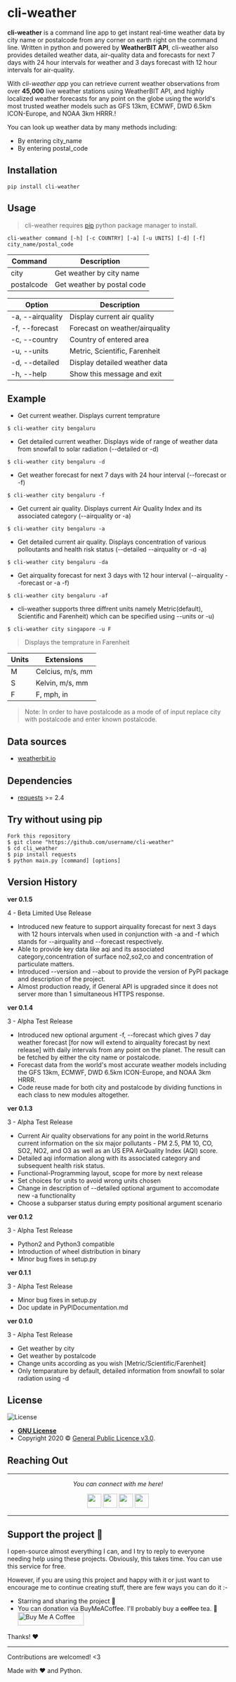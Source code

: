 # cli-weather

**cli-weather** is a command line app to get instant real-time weather data by city name or postalcode from any corner on earth right on the command line.
Written in python and powered by **WeatherBIT API**, cli-weather also provides detailed weather data, air-quality data and forecasts for next 7 days with 24 hour intervals for weather and 3 days forecast with 12 hour intervals for air-quality.

With *cli-weather app* you can retrieve current weather observations from over **45,000** live weather stations using WeatherBIT API, and highly localized weather forecasts for any point on the globe using the world's most trusted weather models such as GFS 13km, ECMWF, DWD 6.5km ICON-Europe, and NOAA 3km HRRR.!

You can look up weather data by many methods including:
- By entering city_name
- By entering postal_code

## Installation

```
pip install cli-weather
```

## Usage

> cli-weather requires [pip](pip.pypa.io) python package manager to install.
```
cli-weather command [-h] [-c COUNTRY] [-a] [-u UNITS] [-d] [-f] city_name/postal_code
```

|Command         | Description                   |
|----------------|-------------------------------|
|city            | Get weather by city name      |
|postalcode      | Get weather by postal code    |

|Option          | Description                   |
|----------------|-------------------------------|
|-a, --airquality| Display current air quality   |
|-f, --forecast  | Forecast on weather/airquality|
|-c, --country   | Country of entered area       |
|-u, --units     | Metric, Scientific, Farenheit |
|-d, --detailed  | Display detailed weather data |
|-h, --help      | Show this message and exit    |

## Example

- Get current weather. Displays current temprature
```
$ cli-weather city bengaluru
```

- Get detailed current weather. Displays wide of range of weather data from snowfall to solar radiation (--detailed or -d)
```
$ cli-weather city bengaluru -d
```

- Get weather forecast for next 7 days with 24 hour interval (--forecast or -f)
```
$ cli-weather city bengaluru -f
```

- Get current air quality. Displays current Air Quality Index and its associated category (--airquality or -a)
```
$ cli-weather city bengaluru -a
```

- Get detailed current air quality. Displays concentration of various polloutants and health risk status (--detailed --airquality or -d -a)
```
$ cli-weather city bengaluru -da
```

- Get airquality forecast for next 3 days with 12 hour interval (--airquality --forecast or -a -f)
```
$ cli-weather city bengaluru -af
```

- cli-weather supports three diffrent units namely Metric(default), Scientific and Farenheit) which can be specified using --units or -u)
```
$ cli-weather city singapore -u F
```
> Displays the temprature in Farenheit

|Units           | Extensions                    |
|----------------|-------------------------------|
|M               | Celcius, m/s, mm              |
|S               | Kelvin, m/s, mm               |
|F               | F, mph, in                    |

> Note: In order to have postalcode as a mode of of input replace city with postalcode and enter known postalcode.

## Data sources

* [weatherbit.io](https://weatherbit.io/)

## Dependencies

* [requests](http://docs.python-requests.org/en/latest/) >= 2.4

## Try without using pip

```
Fork this repository
$ git clone "https://github.com/username/cli-weather"
$ cd cli_weather
$ pip install requests
$ python main.py [command] [options]

```

## Version History

**ver 0.1.5**

4 - Beta Limited Use Release
- Introduced new feature to support airquality forecast for next 3 days with 12 hours intervals when used in conjunction with -a and -f which stands for --airquality and --forecast respectively.
- Able to provide key data like aqi and its associated category,concentration of surface no2,so2,co and concentration of particulate matters.
- Introduced --version and --about to provide the version of PyPI package and description of the project.
- Almost production ready, if General API is upgraded since it does not server more than 1 simultaneous HTTPS response.

**ver 0.1.4**

3 - Alpha Test Release
- Introduced new optional argument -f, --forecast which gives 7 day weather forecast [for now will extend to airquality forecast by next release] with daily intervals from any point on the planet. The result can be fetched by either the city name or postalcode.
- Forecast data from the world's most accurate weather models including the GFS 13km, ECMWF, DWD 6.5km ICON-Europe, and NOAA 3km HRRR.
- Code reuse made for both city and postalcode by dividing functions in each class to new modules altogether.

**ver 0.1.3**

3 - Alpha Test Release
- Current Air quality observations for any point in the world.Returns current information on the six major pollutants - PM 2.5, PM 10, CO, SO2, NO2, and O3 as well as an US EPA AirQuality Index (AQI) score.
- Detailed aqi information along with its associated category and subsequent health risk status.
- Functional-Programming layout, scope for more by next release
- Set choices for units to avoid wrong units chosen
- Change in description of --detailed optional argument to accomodate new -a functionality
- Choose a subparser status during empty positional argument scenario

**ver 0.1.2**

3 - Alpha Test Release
- Python2 and Python3 compatible
- Introduction of wheel distribution in binary
- Minor bug fixes in setup.py

**ver 0.1.1**

3 - Alpha Test Release
- Minor bug fixes in setup.py
- Doc update in PyPIDocumentation.md

**ver 0.1.0**

3 - Alpha Test Release
- Get weather by city
- Get weather by postalcode
- Change units according as you wish [Metric/Scientific/Farenheit]
- Only temparature by default, detailed information from snowfall to solar radiation using -d

## License

![License](https://img.shields.io/badge/%20licence-%20GNU%20V3.0-yellow)

- **[GNU License](https://img.shields.io/badge/%20licence-%20GNU%20V3.0-yellow)**
- Copyright 2020 © <a href="https://github.com/vatsa287/cli-weather/blob/master/LICENSE" target="_blank">General Public Licence v3.0</a>.

## Reaching Out

<hr>
<p align="center">
  <i>You can connect with me here!</i>
  <p align="center">
    <a href="https://twitter.com/vasta287" alt="Twitter"><img height="32" width="32" src="https://cdn.jsdelivr.net/npm/simple-icons@v3/icons/twitter.svg"/></a>
    <a href="https://www.linkedin.com/in/vatsa287" alt="Linkedin"><img height="32" width="32" src="https://cdn.jsdelivr.net/npm/simple-icons@v3/icons/linkedin.svg" /></a>
    <a href="https://github.com/vatsa287" alt="GitHub"><img height="32" width="32" src="https://cdn.jsdelivr.net/npm/simple-icons@v3/icons/github.svg" /></a>
    <a href="https://medium.com/@shreevatsan" alt="Medium"><img height="32" width="32" src="https://cdn.jsdelivr.net/npm/simple-icons@v3/icons/medium.svg" /></a>
  </p>
</p>
<hr>


## Support the project :sparkling_heart:

I open-source almost everything I can, and I try to reply to everyone needing help using these projects. Obviously,
this takes time. You can use this service for free.

However, if you are using this project and happy with it or just want to encourage me to continue creating stuff, there are few ways you can do it :-

- Starring and sharing the project :rocket:
- You can donation via BuyMeACoffee. I'll probably buy a ~~coffee~~ tea. :tea:
<a
href="https://www.buymeacoffee.com/vatsa287">
<img
src="https://cdn.buymeacoffee.com/buttons/default-orange.png"
alt="Buy Me A Coffee" width="150" height="30" >
</a>

Thanks! :heart:

---

Contributions are welcomed! <3

Made with :heart: and Python.
